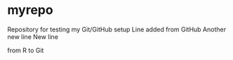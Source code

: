 # myrepo
Repository for testing my Git/GitHub setup
Line added from GitHub
Another new line
New line

from R to Git
